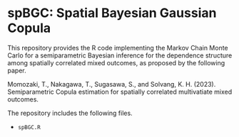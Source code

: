# spBGC: Spatial Bayesian Gaussian Copula
<!--
# spBGC (Spatial Bayesian Gaussian Copula): Supporting information for "Semiparametric copula estimation for spatially correlated multivariate mixed outcomes"
-->

This repository provides the R code implementing the Markov Chain Monte Carlo for a semiparametric Bayesian inference for the dependence structure among spatially correlated mixed outcomes, as proposed by the following paper.

Momozaki, T., Nakagawa, T., Sugasawa, S., and Solvang, K. H. (2023). Semiparametric Copula estimation for spatially correlated multivatiate mixed outcomes. 

The repository includes the following files.
- `spBGC.R`
